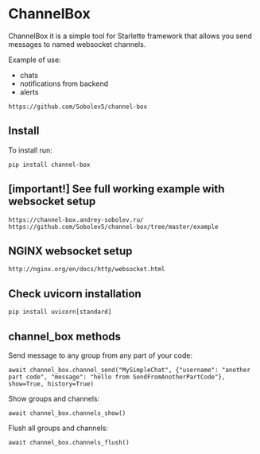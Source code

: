 # ChannelBox
ChannelBox it is a simple tool for Starlette framework that allows you send messages to named websocket channels.

Example of use:
- chats
- notifications from backend
- alerts 


```no-highlight
https://github.com/Sobolev5/channel-box
```

## Install
To install run:
```no-highlight
pip install channel-box
```

## [important!] See full working example with websocket setup 
```no-highlight
https://channel-box.andrey-sobolev.ru/
https://github.com/Sobolev5/channel-box/tree/master/example
```

## NGINX websocket setup
```no-highlight
http://nginx.org/en/docs/http/websocket.html
```

## Check uvicorn installation
```no-highlight
pip install uvicorn[standard]
```

## channel_box methods

Send message to any group from any part of your code:
```no-highlight
await channel_box.channel_send("MySimpleChat", {"username": "another part code", "message": "hello from SendFromAnotherPartCode"}, show=True, history=True)
```

Show groups and channels:
```no-highlight
await channel_box.channels_show()  
```

Flush all groups and channels:
```no-highlight
await channel_box.channels_flush()
```






